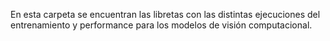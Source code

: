 En esta carpeta se encuentran las libretas con las distintas ejecuciones del entrenamiento y performance para los modelos de visión computacional.
